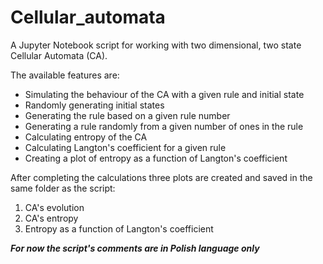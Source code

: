 # Cellular_automata
A Jupyter Notebook script for working with two dimensional, two state Cellular Automata (CA).

The available features are:
- Simulating the behaviour of the CA with a given rule and initial state
- Randomly generating initial states
- Generating the rule based on a given rule number
- Generating a rule randomly from a given number of ones in the rule
- Calculating entropy of the CA 
- Calculating Langton's coefficient for a given rule
- Creating a plot of entropy as a function of Langton's coefficient 

After completing the calculations three plots are created and saved in the same folder as the script:
1. CA's evolution
2. CA's entropy 
3. Entropy as a function of Langton's coefficient

***For now the script's comments are in Polish language only***
